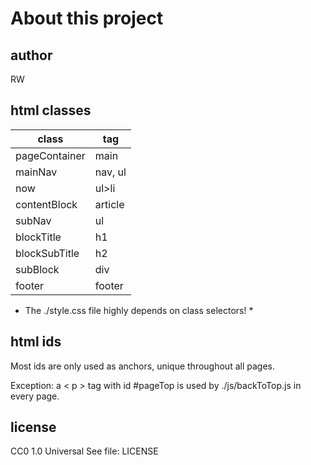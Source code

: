 # About this project

## author
RW

## html classes
| class         | tag     |
| ------------- | ------- |
| pageContainer | main    |
| mainNav       | nav, ul |
| now           | ul>li   |
| contentBlock  | article |
| subNav        | ul      |
| blockTitle    | h1      |
| blockSubTitle | h2      |
| subBlock      | div     |
| footer        | footer  |

* The ./style.css file highly depends on class selectors! *

## html ids
Most ids are only used as anchors, unique throughout all pages. 

Exception: a < p > tag with id \#pageTop is used by ./js/backToTop.js in every page. 

## license 
CC0 1.0 Universal
See file: LICENSE
